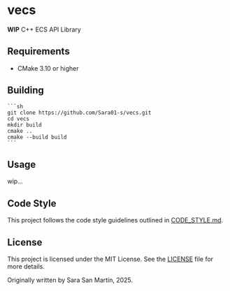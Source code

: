 # vecs

**WIP** C++ ECS API Library

## Requirements

- CMake 3.10 or higher

## Building
    ```sh
    git clone https://github.com/Sara01-s/vecs.git
    cd vecs
    mkdir build
    cmake ..
    cmake --build build
    ```

## Usage

wip...

## Code Style

This project follows the code style guidelines outlined in [CODE_STYLE.md](CODE_STYLE.md).

## License

This project is licensed under the MIT License. See the [LICENSE](LICENSE) file for more details.

Originally written by Sara San Martín, 2025.
